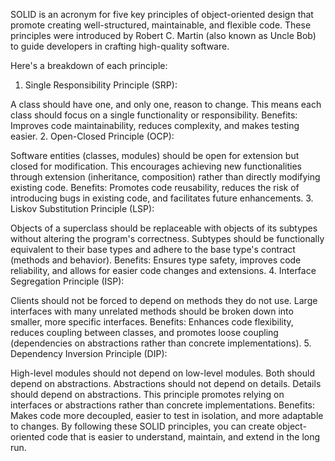 SOLID is an acronym for five key principles of object-oriented design that promote creating well-structured, maintainable, and flexible code. These principles were introduced by Robert C. Martin (also known as Uncle Bob) to guide developers in crafting high-quality software.

Here's a breakdown of each principle:

1. Single Responsibility Principle (SRP):

A class should have one, and only one, reason to change.
This means each class should focus on a single functionality or responsibility.
Benefits: Improves code maintainability, reduces complexity, and makes testing easier.
2. Open-Closed Principle (OCP):

Software entities (classes, modules) should be open for extension but closed for modification.
This encourages achieving new functionalities through extension (inheritance, composition) rather than directly modifying existing code.
Benefits: Promotes code reusability, reduces the risk of introducing bugs in existing code, and facilitates future enhancements.
3. Liskov Substitution Principle (LSP):

Objects of a superclass should be replaceable with objects of its subtypes without altering the program's correctness.
Subtypes should be functionally equivalent to their base types and adhere to the base type's contract (methods and behavior).
Benefits: Ensures type safety, improves code reliability, and allows for easier code changes and extensions.
4. Interface Segregation Principle (ISP):

Clients should not be forced to depend on methods they do not use.
Large interfaces with many unrelated methods should be broken down into smaller, more specific interfaces.
Benefits: Enhances code flexibility, reduces coupling between classes, and promotes loose coupling (dependencies on abstractions rather than concrete implementations).
5. Dependency Inversion Principle (DIP):

High-level modules should not depend on low-level modules. Both should depend on abstractions. Abstractions should not depend on details. Details should depend on abstractions.
This principle promotes relying on interfaces or abstractions rather than concrete implementations.
Benefits: Makes code more decoupled, easier to test in isolation, and more adaptable to changes.
By following these SOLID principles, you can create object-oriented code that is easier to understand, maintain, and extend in the long run.
